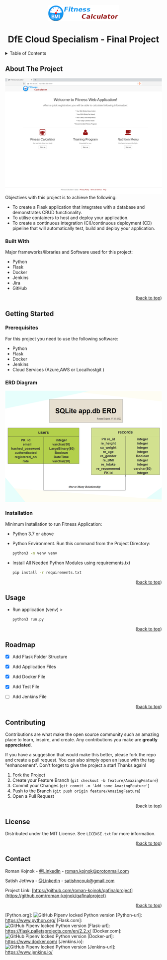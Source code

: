 <a name="readme-top"></a>
<!-- PROJECT LOGO -->
<br />
<div align="center">
  <a href="https://github.com/roman-kojnok/qafinalproject">
    <img src="main/static/images/logo.png" alt="Logo" width="229" height="50">
  </a>

  <h1 align="center">DfE Cloud Specialism - Final Project</h1>
</div>



<!-- TABLE OF CONTENTS -->
<details>
  <summary>Table of Contents</summary>
  <ol>
    <li>
      <a href="#about-the-project">About The Project</a>
      <ul>
        <li><a href="#built-with">Built With</a></li>
      </ul>
    </li>
    <li>
      <a href="#getting-started">Getting Started</a>
      <ul>
        <li><a href="#prerequisites">Prerequisites</a></li>
        <li><a href="#erddiagram">ERD Diagram</a></li>
        <li><a href="#installation">Installation</a></li>
      </ul>
    </li>
    <li><a href="#usage">Usage</a></li>
    <li><a href="#roadmap">Roadmap</a></li>
    <li><a href="#contributing">Contributing</a></li>
    <li><a href="#license">License</a></li>
    <li><a href="#contact">Contact</a></li>
  </ol>
</details>



<!-- ABOUT THE PROJECT -->
## About The Project
[![Azure VM Screenshot][product-screenshot]](https://example.com)
Objectives with this project is to achieve the following:

- To create a Flask application that integrates with a database and demonstrates CRUD functionality.
- To utilise containers to host and deploy your application.
- To create a continuous integration (CI)/continuous deployment (CD) pipeline that will automatically test, build and deploy your application.

### Built With
Major frameworks/libraries and Software used for this project:

* Python
* Flask
* Docker
* Jenkins
* Jira
* GitHub

<p align="right">(<a href="#readme-top">back to top</a>)</p>


<!-- GETTING STARTED -->
## Getting Started


### Prerequisites

For this project you need to use the following software:
* Python
* Flask
* Docker
* Jenkins
* Cloud Services (Azure,AWS or Localhostgit )

### ERD Diagram
[![Database-Tables][erd-diagram]](https://www.edrawmax.com/er-diagram-tool/)

### Installation

Minimum Installation to run Fitness Application:

* Python 3.7 or above

* Python Environment. Run this command from the Project Directory:
  ```sh
  python3 -m venv venv
  ```
* Install All Needed Python Modules using requirements.txt
  ```sh
  pip install -r requirements.txt
  ```
<p align="right">(<a href="#readme-top">back to top</a>)</p>



<!-- USAGE EXAMPLES -->
## Usage
* Run application (venv) >
  ```sh
  python3 run.py
  ```

<p align="right">(<a href="#readme-top">back to top</a>)</p>



<!-- ROADMAP -->
## Roadmap

- [x] Add Flask Folder Structure
- [x] Add Application Files
- [x] Add Docker File
- [x] Add Test File
- [ ] Add Jenkins File


<p align="right">(<a href="#readme-top">back to top</a>)</p>



<!-- CONTRIBUTING -->
## Contributing

Contributions are what make the open source community such an amazing place to learn, inspire, and create. Any contributions you make are **greatly appreciated**.

If you have a suggestion that would make this better, please fork the repo and create a pull request. You can also simply open an issue with the tag "enhancement".
Don't forget to give the project a star! Thanks again!

1. Fork the Project
2. Create your Feature Branch (`git checkout -b feature/AmazingFeature`)
3. Commit your Changes (`git commit -m 'Add some AmazingFeature'`)
4. Push to the Branch (`git push origin feature/AmazingFeature`)
5. Open a Pull Request

<p align="right">(<a href="#readme-top">back to top</a>)</p>



<!-- LICENSE -->
## License

Distributed under the MIT License. See `LICENSE.txt` for more information.

<p align="right">(<a href="#readme-top">back to top</a>)</p>



<!-- CONTACT -->
## Contact

Roman Kojnok - [@LinkedIn](https://www.linkedin.com/in/roman-kojnok-b69601161/) - roman.kojnok@protonmail.com

Satish Jethwa - [@LinkedIn](https://www.linkedin.com/in/satishjethwa/) - satishncouk@gmail.com

Project Link: [https://github.com/roman-kojnok/qafinalproject](https://github.com/roman-kojnok/qafinalproject)

<p align="right">(<a href="#readme-top">back to top</a>)</p>

[product-screenshot]: main/static/images/screenshot.png
[erd-diagram]: main/static/images/app_db.png
[Python.org]: ![GitHub Pipenv locked Python version](https://img.shields.io/github/pipenv/locked/python-version/roman-kojnok/qafinalproject)
[Python-url]: https://www.python.org/
[Flask.com]: ![GitHub Pipenv locked Python version](https://img.shields.io/github/pipenv/locked/python-version/roman-kojnok/qafinalproject)
[Flask-url]: https://flask.palletsprojects.com/en/2.2.x/
[Docker.com]: ![GitHub Pipenv locked Python version](https://img.shields.io/github/pipenv/locked/python-version/roman-kojnok/qafinalproject)
[Docker-url]: https://www.docker.com/
[Jenkins.io]: ![GitHub Pipenv locked Python version](https://img.shields.io/github/pipenv/locked/python-version/roman-kojnok/qafinalproject)
[Jenkins-url]: https://www.jenkins.io/
